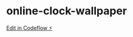 # online-clock-wallpaper

[Edit in Codeflow ⚡️](https://stackblitz.com/~/github.com/aknutman/online-clock-wallpaper)